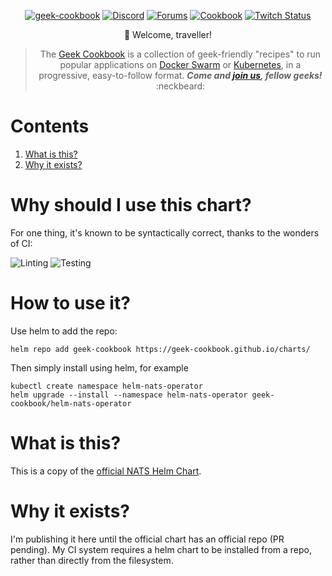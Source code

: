 
[cookbookurl]: https://geek-cookbook.funkypenguin.co.nz
[discourseurl]: https://discourse.geek-kitchen.funkypenguin.co.nz
[discordurl]: http://chat.funkypenguin.co.nz
[patreonurl]: https://patreon.com/funkypenguin
[blogurl]: https://www.funkypenguin.co.nz
[twitchurl]: https://www.twitch.tv/funkypenguinconz
[twitterurl]: https://twitter.com/funkypenguin
[dockerurl]: https://geek-cookbook.funkypenguin.co.nz/ha-docker-swarm/design
[k8surl]: https://geek-cookbook.funkypenguin.co.nz/kubernetes/start

<div align="center">

[![geek-cookbook](https://raw.githubusercontent.com/geek-cookbook/autopenguin/master/images/readme_header.png)][cookbookurl]
[![Discord](https://img.shields.io/discord/396055506072109067?color=black&label=Hot%20Sweaty%20Geeks&logo=discord&logoColor=white&style=for-the-badge)][discordurl]
[![Forums](https://img.shields.io/discourse/topics?color=black&label=Forums&logo=discourse&logoColor=white&server=https%3A%2F%2Fdiscourse.geek-kitchen.funkypenguin.co.nz&style=for-the-badge)][discourseurl]
[![Cookbook](https://img.shields.io/badge/Recipes-44-black?style=for-the-badge&color=black)][cookbookurl]
[![Twitch Status](https://img.shields.io/twitch/status/funkypenguinconz?style=for-the-badge&label=LiveGeeking&logoColor=white&logo=twitch)][twitchurl]

:wave: Welcome, traveller!
> The [Geek Cookbook][cookbookurl] is a collection of geek-friendly "recipes" to run popular applications on [Docker Swarm][dockerurl] or [Kubernetes][k8surl], in a progressive, easy-to-follow format.  ***Come and [join us][discordurl], fellow geeks!*** :neckbeard:
</div>

 
# Contents

1. [What is this?](#what-is-this)
2. [Why it exists?](#why-it-exists)


# Why should I use this chart?

For one thing, it's known to be syntactically correct, thanks to the wonders of CI:

![Linting](https://github.com/geek-cookbook/helm-nats-operator/workflows/Linting/badge.svg)
![Testing](https://github.com/geek-cookbook/helm-nats-operator/workflows/Testing/badge.svg)


 
# How to use it?

Use helm to add the repo:

```
helm repo add geek-cookbook https://geek-cookbook.github.io/charts/
```

Then simply install using helm, for example

```
kubectl create namespace helm-nats-operator
helm upgrade --install --namespace helm-nats-operator geek-cookbook/helm-nats-operator
```




# What is this?

This is a copy of the [official NATS Helm Chart](https://github.com/nats-io/nats-operator/tree/master/helm/nats-operator).

# Why it exists?

I&#39;m publishing it here until the official chart has an official repo (PR pending). My CI system requires a helm chart
to be installed from a repo, rather than directly from the filesystem.


